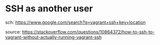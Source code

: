 # SSH as another user
sch: https://www.google.com/search?q=vagrant+ssh+key+location

source: https://stackoverflow.com/questions/10864372/how-to-ssh-to-vagrant-without-actually-running-vagrant-ssh
